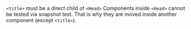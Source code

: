 `<title>` must be a direct child of `<Head>`
Components inside `<Head>` cannot be tested via snapshot test.
That is why they are moved inside another component
(except `<title>`).
